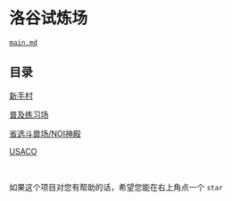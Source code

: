 # 洛谷试炼场

[`main.md`](https://github.com/hjl2011/Luogu-testing-ground/blob/main/main.md)

## 目录

[新手村](https://github.com/hjl2011/Luogu-testing-ground/blob/main/main.md#新手村)

[普及练习场](https://github.com/hjl2011/Luogu-testing-ground/blob/main/main.md#普及练习场)

[省选斗兽场/NOI神殿](https://github.com/hjl2011/Luogu-testing-ground/blob/main/main.md#省选斗兽场noi神殿)

[USACO](https://github.com/hjl2011/Luogu-testing-ground/blob/main/main.md#usaco)

&nbsp;

如果这个项目对您有帮助的话，希望您能在右上角点一个 `star`
